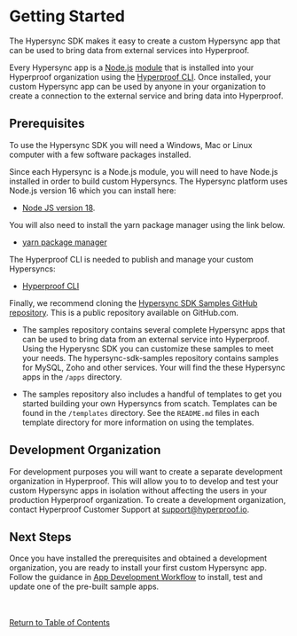 # Getting Started

The Hypersync SDK makes it easy to create a custom Hypersync app that can be used to bring data from external services into Hyperproof.

Every Hypersync app is a [Node.js](https://nodejs.org/en/) [module](https://nodejs.org/api/modules.html) that is installed into your Hyperproof organization using the [Hyperproof CLI](./hyperproof-cli.md). Once installed, your custom Hypersync app can be used by anyone in your organization to create a connection to the external service and bring data into Hyperproof.

## Prerequisites

To use the Hypersync SDK you will need a Windows, Mac or Linux computer with a few software packages installed.

Since each Hypersync is a Node.js module, you will need to have Node.js installed in order to build custom Hypersyncs. The Hypersync platform uses Node.js version 16 which you can install here:

- [Node JS version 18](https://nodejs.org/download/release/v18.17.1/).

You will also need to install the yarn package manager using the link below.

- [yarn package manager](https://yarnpkg.com/)

The Hyperproof CLI is needed to publish and manage your custom Hypersyncs:

- [Hyperproof CLI](./hyperproof-cli.md)

Finally, we recommend cloning the [Hypersync SDK Samples GitHub repository](https://github.com/Hyperproof/hypersync-sdk-samples). This is a public repository available on GitHub.com.

- The samples repository contains several complete Hypersync apps that can be used to bring data from an external service into Hyperproof. Using the Hyperysnc SDK you can customize these samples to meet your needs. The hypersync-sdk-samples repository contains samples for MySQL, Zoho and other services. Your will find the these Hypersync apps in the `/apps` directory.

- The samples repository also includes a handful of templates to get you started building your own Hypersyncs from scatch. Templates can be found in the `/templates` directory. See the `README.md` files in each template directory for more information on using the templates.

## Development Organization

For development purposes you will want to create a separate development organization in Hyperproof. This will allow you to to develop and test your custom Hypersync apps in isolation without affecting the users in your production Hyperproof organization. To create a development organization, contact Hyperproof Customer Support at <support@hyperproof.io>.

## Next Steps

Once you have installed the prerequisites and obtained a development organization, you are ready to install your first custom Hypersync app. Follow the guidance in [App Development Workflow](./002-dev-workflow.md) to install, test and update one of the pre-built sample apps.

<br></br>
[Return to Table of Contents](./000-toc.md)
